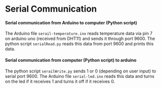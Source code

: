# Serial Communication
#### Serial communication from Arduino to computer (Python script)
The Arduino file `serail-temperature.ino` reads temperature data via pin 7 on arduino uno (received from DHT11) and sends it through port 9600.
The python script `serialRead.py` reads this data from port 9600 and prints this data.

#### Serial communication from computer (Python script) to arduino
The python script `serailWrite.py` sends 1 or 0 (depending on user input) to serial port 9600. The Arduino file `serial-led.ino` reads this data and turns on the led
if it receives 1 and turns it off if it receives 0.
